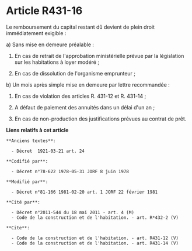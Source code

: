 # Article R431-16

Le remboursement du capital restant dû devient de plein droit immédiatement exigible : 

a) Sans mise en demeure préalable : 

1. En cas de retrait de l'approbation ministérielle prévue par la législation sur les habitations à loyer modéré ; 

2. En cas de dissolution de l'organisme emprunteur ; 

b) Un mois après simple mise en demeure par lettre recommandée : 

1. En cas de violation des articles R. 431-12 et R. 431-14 ; 

2. A défaut de paiement des annuités dans un délai d'un an ; 

3. En cas de non-production des justifications prévues au contrat de prêt.

**Liens relatifs à cet article**

	**Anciens textes**:

	  - Décret  1921-03-21 art. 24

	**Codifié par**:

	  - Décret n°78-622 1978-05-31 JORF 8 juin 1978

	**Modifié par**:

	  - Décret n°81-166 1981-02-20 art. 1 JORF 22 février 1981

	**Cité par**:

	  - Décret n°2011-544 du 18 mai 2011 - art. 4 (M)
	  - Code de la construction et de l'habitation. - art. R*432-2 (V)

	**Cite**:

	  - Code de la construction et de l'habitation. - art. R431-12 (V)
	  - Code de la construction et de l'habitation. - art. R431-14 (V)
